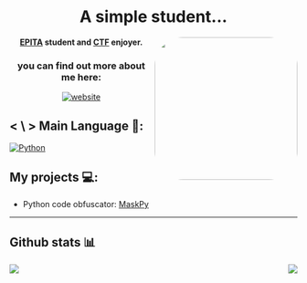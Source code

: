 <h1 align="center">A simple student...  </h1>

<img align='right' style="border-radius: 20%;" src="https://avatars.githubusercontent.com/u/70316327?v=4" width="250">  <!--- border radius don't work -->
<p align="center">
  <b><a href="https://www.epita.fr/">EPITA</a> student and <a href="https://tryhackme.com/p/nk0">CTF</a> enjoyer.</b>
</p>
<h3 align="center">you can find out more about me here:  </h3>
<!--- web icon color change based by the theme if it's light or dark -->
<p align="center"><a href="https://nekrofr.github.io/"><img src="https://img.shields.io/badge/Website-grey?style=for-the-badge" alt="website" /></a></p>

## < \ > Main Language 🎯:
<a href="https://docs.python.org/3/"><img src="https://img.shields.io/badge/-Python-yellow?style=for-the-badge&logo=python" alt="Python"/></a>

## My projects 💻:
- Python code obfuscator: [MaskPy](https://github.com/NeKroFR/MaskPy)
<!--- should have 4 projects to be good -->

---

## Github stats 📊

<img align="left" src="https://github-readme-stats.vercel.app/api/top-langs/?username=NeKroFR&langs_count=4&theme=react&hide_border=false&count_private=true&show_icons=true&include_all_commits=true">

<img align="right" src="https://github-readme-stats-eight-theta.vercel.app/api?username=NeKroFR&show_icons=true&theme=react&include_all_commits=true&locale=fr">


<!--- todo -->
<!--- border radius don't work -->
<!--- web icon color change based by the theme if it's light or dark -->
